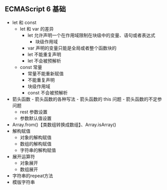 ## ECMAScript 6 基础
- let 和 const
    - let 和 var 的差异
        - let 允许声明一个在作用域限制在块级中的变量、语句或者表达式
            - 块级作用域
        - var 声明的变量只能是全局或者整个函数块的
        - let 不能重复声明
        - let 不会被预解析
    - const 常量
        - 常量不能重新赋值
        - 不能重复声明
        - 块级作用域
        - const 不会被预解析
- 箭头函数
        - 箭头函数的各种写法
        - 箭头函数的 this 问题
        - 箭头函数的不定参问题
    - rest 参数设置
    - 参数默认值设置
- Array.from()【类数组转换成数组】、Array.isArray()
- 解构赋值
    - 对象的解构赋值
    - 数组的解构赋值
    - 字符串的解构赋值
- 展开运算符
    - 对象展开
    - 数组展开
- 字符串的repeat方法    
- 模版字符串